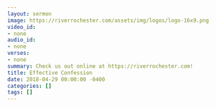 ```yaml
---
layout: sermon
image: https://riverrochester.com/assets/img/logos/logo-16x9.png
video_id:
- none
audio_id:
- none
verses:
- none
summary: Check us out online at https://riverrochester.com!
title: Effective Confession
date: 2018-04-29 00:00:00 -0400
categories: []
tags: []
---
```

